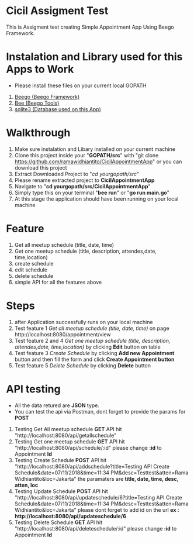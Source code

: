 # Cicil Assigment Test
This is Assigment test creating Simple Appointment App Using Beego Framework.

# Instalation and Library used for this Apps to Work
- Please install these files on your current local GOPATH
1. [Beego (Beego Framework)](https://github.com/astaxie/beego)
2. [Bee (Beego Tools)](https://github.com/beego/bee)
3. [sqlite3 (Database used on this App)](https://github.com/mattn/go-sqlite3)

# Walkthrough
1. Make sure instalation and Libary installed on your current machine
2. Clone this project inside your "**GOPATH/src**" with "git clone https://github.com/ramawidhiantito/CicilAppointmentApp" or you can download this project
3. Extract Downloaded Project to "*cd yourgopath/src*"
4. Please rename extracted project to **CicilAppointmentApp**
4. Navigate to "**cd yourgopath/src/CicilAppointmentApp**"
5. Simply type this on your terminal "**bee run**" or "**go run main.go**"
6. At this stage the application should have been running on your local machine

# Feature
1. Get all meetup schedule (title, date, time) 
2. Get one meetup schedule (title, description, attendes,date, time,location)
3. create schedule
4. edit schedule
5. delete schedule
6. simple API for all the features above

# Steps
1. after Application successfully runs on your local machine
2. Test feature 1 *Get all meetup schedule (title, date, time)* on page http://localhost:8080/appointment/view
3. Test feature 2 and 4 *Get one meetup schedule (title, description, attendes,date, time,location)* by clicking **Edit** button on table
4. Test feature 3 *Create Schedule* by clicking **Add new Appointment** button and then fill the form and click **Create Appointment button**
5. Test feature 5 *Delete Schedule* by clicking **Delete** button

# API testing
- All the data retured are **JSON** type.
- You can test the api via Postman, dont forget to provide the params for **POST**
1. Testing Get All meetup schedule **GET** API hit "http://localhost:8080/api/getallschedule"
2. Testing Get one meetup schedule **GET** API hit "http://localhost:8080/api/schedule/:id" please change **:id** to Appointment **Id**
3. Testing Create Schedule **POST** API hit "http://localhost:8080/api/addschedule?title=Testing API Create Schedule&date=07/11/2018&time=11:34 PM&desc=Testtest&atten=Rama Widhiantito&loc=Jakarta" the paramaters are **title, date, time, desc, atten, loc**
4. Testing Update Schedule **POST** API hit "http://localhost:8080/api/updateschedule/6?title=Testing API Create Schedule&date=07/11/2018&time=11:34 PM&desc=Testtest&atten=Rama Widhiantito&loc=Jakarta" please dont forget to add id on the url **ex : http://localhost:8080/api/updateschedule/6**
5. Testing Delete Schedule **GET** API hit "http://localhost:8080/api/deleteschedule/:id" please change **:id** to Appointment **Id**
